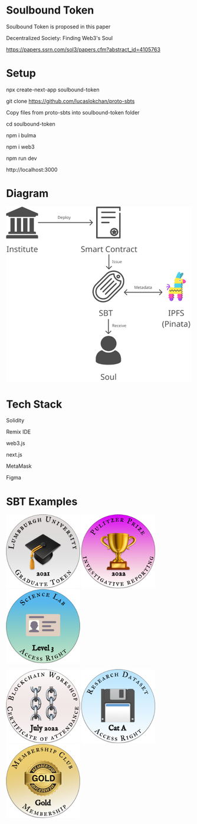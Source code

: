 # Soulbound Token

Soulbound Token is proposed in this paper

Decentralized Society: Finding Web3's Soul

https://papers.ssrn.com/sol3/papers.cfm?abstract_id=4105763

# Setup

npx create-next-app soulbound-token

git clone https://github.com/lucaslokchan/proto-sbts

Copy files from proto-sbts into soulbound-token folder

cd soulbound-token

npm i bulma

npm i web3

npm run dev

http://localhost:3000

# Diagram

![Diagram](image/diagram.png)

# Tech Stack

Solidity

Remix IDE

web3.js

next.js

MetaMask

Figma

# SBT Examples
<p float="left">
  <img src="sbt_metadata/image/university_degree.png" width="200"/>
  <img src="sbt_metadata/image/award.png" width="200"/>
  <img src="sbt_metadata/image/property_right_access.png" width="200"/>
</p>
<p float="left">
  <img src="sbt_metadata/image/certificate_of_attendance.png" width="200"/>
  <img src="sbt_metadata/image/property_right_data_cooperatives.png" width="200"/>
  <img src="sbt_metadata/image/membership.png" width="200"/>
</p>

